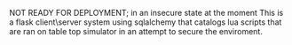 NOT READY FOR DEPLOYMENT; in an insecure state at the moment
This is a flask client\server system using sqlalchemy that catalogs lua scripts that are ran on table top simulator in an attempt to secure the enviroment.
